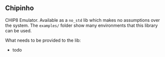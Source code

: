 ## Chipinho

CHIP8 Emulator. Available as a `no_std` lib which makes no assumptions over the system.
The `examples/` folder show many environments that this library can be used.

What needs to be provided to the lib:
* todo

